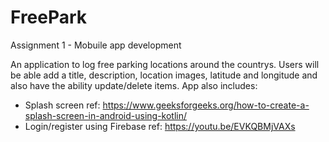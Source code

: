 # FreePark

Assignment 1 - Mobuile app development

An application to log free parking locations around the countrys. 
Users will be able add  a title, description, location images, latitude and longitude and also have the ability update/delete items.
App also includes: 
* Splash screen ref: https://www.geeksforgeeks.org/how-to-create-a-splash-screen-in-android-using-kotlin/ 
* Login/register using Firebase ref: https://youtu.be/EVKQBMjVAXs
